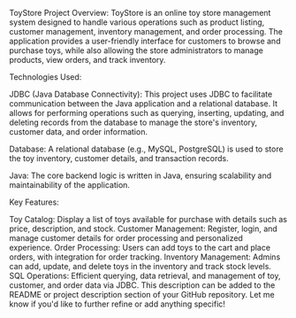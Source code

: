 ToyStore
Project Overview: ToyStore is an online toy store management system designed to handle various operations such as product listing, customer management, inventory management, and order processing. The application provides a user-friendly interface for customers to browse and purchase toys, while also allowing the store administrators to manage products, view orders, and track inventory.

Technologies Used:

JDBC (Java Database Connectivity): This project uses JDBC to facilitate communication between the Java application and a relational database. It allows for performing operations such as querying, inserting, updating, and deleting records from the database to manage the store's inventory, customer data, and order information.

Database: A relational database (e.g., MySQL, PostgreSQL) is used to store the toy inventory, customer details, and transaction records.

Java: The core backend logic is written in Java, ensuring scalability and maintainability of the application.

Key Features:

Toy Catalog: Display a list of toys available for purchase with details such as price, description, and stock.
Customer Management: Register, login, and manage customer details for order processing and personalized experience.
Order Processing: Users can add toys to the cart and place orders, with integration for order tracking.
Inventory Management: Admins can add, update, and delete toys in the inventory and track stock levels.
SQL Operations: Efficient querying, data retrieval, and management of toy, customer, and order data via JDBC.
This description can be added to the README or project description section of your GitHub repository. Let me know if you'd like to further refine or add anything specific!




